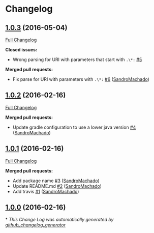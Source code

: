 # Changelog

## [1.0.3](https://github.com/SandroMachado/BitcoinPaymentURI/tree/1.0.3) (2016-05-04)
[Full Changelog](https://github.com/SandroMachado/BitcoinPaymentURI/compare/1.0.2...1.0.3)

**Closed issues:**

- Wrong parsing for URI with parameters that start with `.\*:` [\#5](https://github.com/SandroMachado/BitcoinPaymentURI/issues/5)

**Merged pull requests:**

- Fix parse for URI with parameters with `.\*:` [\#6](https://github.com/SandroMachado/BitcoinPaymentURI/pull/6) ([SandroMachado](https://github.com/SandroMachado))

## [1.0.2](https://github.com/SandroMachado/BitcoinPaymentURI/tree/1.0.2) (2016-02-16)
[Full Changelog](https://github.com/SandroMachado/BitcoinPaymentURI/compare/1.0.1...1.0.2)

**Merged pull requests:**

- Update gradle configuration to use a lower java version [\#4](https://github.com/SandroMachado/BitcoinPaymentURI/pull/4) ([SandroMachado](https://github.com/SandroMachado))

## [1.0.1](https://github.com/SandroMachado/BitcoinPaymentURI/tree/1.0.1) (2016-02-16)
[Full Changelog](https://github.com/SandroMachado/BitcoinPaymentURI/compare/1.0.0...1.0.1)

**Merged pull requests:**

- Add package name [\#3](https://github.com/SandroMachado/BitcoinPaymentURI/pull/3) ([SandroMachado](https://github.com/SandroMachado))
- Update README.md [\#2](https://github.com/SandroMachado/BitcoinPaymentURI/pull/2) ([SandroMachado](https://github.com/SandroMachado))
- Add travis [\#1](https://github.com/SandroMachado/BitcoinPaymentURI/pull/1) ([SandroMachado](https://github.com/SandroMachado))

## [1.0.0](https://github.com/SandroMachado/BitcoinPaymentURI/tree/1.0.0) (2016-02-16)


\* *This Change Log was automatically generated by [github_changelog_generator](https://github.com/skywinder/Github-Changelog-Generator)*
